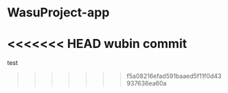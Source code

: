# WasuProject-app
<<<<<<< HEAD
wubin commit 
=======

test
>>>>>>> f5a08216efad591baaed5f11f0d43937636ea60a
